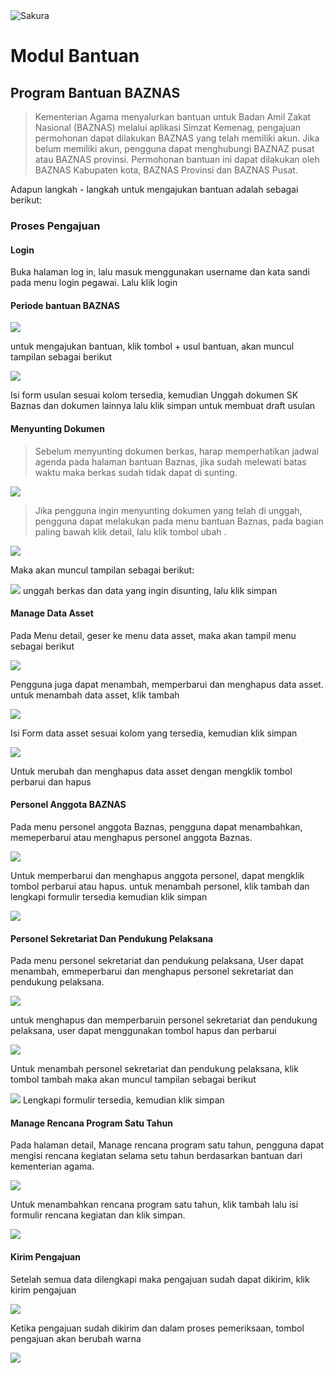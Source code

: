 <img alt="Sakura" id="readme-logo" src="https://kemenag.go.id/assets/imgs/theme/logo.png"/>

# Modul Bantuan

## Program Bantuan BAZNAS

> Kementerian Agama menyalurkan bantuan untuk Badan Amil Zakat Nasional (BAZNAS) melalui aplikasi Simzat Kemenag, pengajuan permohonan dapat dilakukan BAZNAS yang telah memiliki akun. Jika belum memiliki akun, pengguna dapat menghubungi BAZNAZ pusat atau BAZNAS provinsi. Permohonan bantuan ini dapat dilakukan oleh BAZNAS Kabupaten kota, BAZNAS Provinsi dan BAZNAS Pusat.

Adapun langkah - langkah untuk mengajukan bantuan adalah sebagai berikut:

### Proses Pengajuan

#### Login

Buka halaman log in, lalu masuk menggunakan username dan kata sandi pada menu login pegawai. Lalu klik login

#### Periode bantuan BAZNAS

![](https://apps.syscloud.my.id/docs_app/images/1742305025.png)

untuk mengajukan bantuan, klik tombol + usul bantuan, akan muncul tampilan sebagai berikut

![](https://apps.syscloud.my.id/docs_app/images/1742305041.png)

Isi form usulan sesuai kolom tersedia, kemudian Unggah dokumen SK Baznas dan dokumen lainnya lalu klik simpan untuk membuat draft usulan

#### Menyunting Dokumen

> Sebelum menyunting dokumen berkas, harap memperhatikan jadwal agenda pada halaman bantuan Baznas, jika sudah melewati batas waktu maka berkas sudah tidak dapat di sunting.

![](https://apps.syscloud.my.id/docs_app/images/1742305091.png)

> Jika pengguna ingin menyunting dokumen yang telah di unggah, pengguna dapat melakukan pada menu bantuan Baznas, pada bagian paling bawah klik detail, lalu klik tombol ubah .

![](https://apps.syscloud.my.id/docs_app/images/1742305056.png)

Maka akan muncul tampilan sebagai berikut:

![](https://apps.syscloud.my.id/docs_app/images/1742305075.png)
unggah berkas dan data yang ingin disunting, lalu klik simpan

#### Manage Data Asset

Pada Menu detail, geser ke menu data asset, maka akan tampil menu sebagai berikut

![](https://apps.syscloud.my.id/docs_app/images/1742305107.png)

Pengguna juga dapat menambah, memperbarui dan menghapus data asset. untuk menambah data asset, klik tambah

![](https://apps.syscloud.my.id/docs_app/images/1742305122.png)

Isi Form data asset sesuai kolom yang tersedia, kemudian klik simpan

![](https://apps.syscloud.my.id/docs_app/images/1742305137.png)

Untuk merubah dan menghapus data asset dengan mengklik tombol perbarui dan hapus

#### Personel Anggota BAZNAS

Pada menu personel anggota Baznas, pengguna dapat menambahkan, memeperbarui atau menghapus personel anggota Baznas.

![](https://apps.syscloud.my.id/docs_app/images/1742305317.png)

Untuk memperbarui dan menghapus anggota personel, dapat mengklik tombol perbarui atau hapus.
untuk menambah personel, klik tambah dan lengkapi formulir tersedia kemudian klik simpan

![](https://apps.syscloud.my.id/docs_app/images/1742305333.png)

#### Personel Sekretariat Dan Pendukung Pelaksana

Pada menu personel sekretariat dan pendukung pelaksana, User dapat menambah, emmeperbarui dan menghapus personel sekretariat dan pendukung pelaksana.

![](https://apps.syscloud.my.id/docs_app/images/1742305350.png)

untuk menghapus dan memperbaruin personel sekretariat dan pendukung pelaksana, user dapat menggunakan tombol hapus dan perbarui

![](https://apps.syscloud.my.id/docs_app/images/1742305350.png)

Untuk menambah personel sekretariat dan pendukung pelaksana, klik tombol tambah maka akan muncul tampilan sebagai berikut

![](https://apps.syscloud.my.id/docs_app/images/1742305366.png)
Lengkapi formulir tersedia, kemudian klik simpan

#### Manage Rencana Program Satu Tahun

Pada halaman detail, Manage rencana program satu tahun, pengguna dapat mengisi rencana kegiatan selama setu tahun berdasarkan bantuan dari kementerian agama.

![](https://apps.syscloud.my.id/docs_app/images/1742305382.png)

Untuk menambahkan rencana program satu tahun, klik tambah lalu isi formulir rencana kegiatan dan klik simpan.

![](https://apps.syscloud.my.id/docs_app/images/1742305398.png)

#### Kirim Pengajuan

Setelah semua data dilengkapi maka pengajuan sudah dapat dikirim, klik kirim pengajuan

![](https://apps.syscloud.my.id/docs_app/images/1742305414.png)

Ketika pengajuan sudah dikirim dan dalam proses pemeriksaan, tombol pengajuan akan berubah warna

![](https://apps.syscloud.my.id/docs_app/images/1742305435.png)
